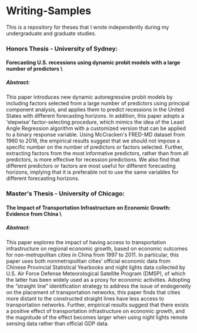 # Writing-Samples

This is a repository for theses that I wrote independently during my undergraduate and graduate studies. 

### Honors Thesis - University of Sydney:
#### Forecasting U.S. recessions using dynamic probit models with a large number of predictors \
##### Abstract:
This paper introduces new dynamic autoregressive probit models by including factors selected from a large number of predictors using principal component analysis, and applies them to predict recessions in the United States with different forecasting horizons. In addition, this paper adopts a ‘stepwise’ factor-selecting procedure, which mimics the idea of the Least Angle Regression algorithm with a customized version that can be applied to a binary response variable. Using McCracken's FRED-MD dataset from 1960 to 2016, the empirical results suggest that we should not impose a specific number on the number of predictors or factors selected. Further, extracting factors from the most informative predictors, rather than from all predictors, is more effective for recession predictions. We also find that different predictors or factors are most useful for different forecasting horizons, implying that it is preferable not to use the same variables for different forecasting horizons.


### Master's Thesis - University of Chicago:
#### The Impact of Transportation Infrastructure on Economic Growth: Evidence from China \
##### Abstract:
This paper explores the impact of having access to transportation infrastructure on regional economic growth, based on economic outcomes for non-metropolitan cities in China from 1997 to 2011. In particular, this paper uses both nonmetropolitan cities’ official economic data from Chinese Provincial Statistical Yearbooks and night lights data collected by U.S. Air Force Defense Meteorological Satellite Program (DMSP), of which the latter has been widely used as a proxy for economic activities. Adopting the “straight line” identification strategy to address the issue of endogeneity on the placement of transportation networks, this paper finds that cities more distant to the constructed straight lines have less access to transportation networks. Further, empirical results suggest that there exists a positive effect of transportation infrastructure on economic growth, and the magnitude of the effect becomes larger when using night lights remote sensing data rather than official GDP data.

